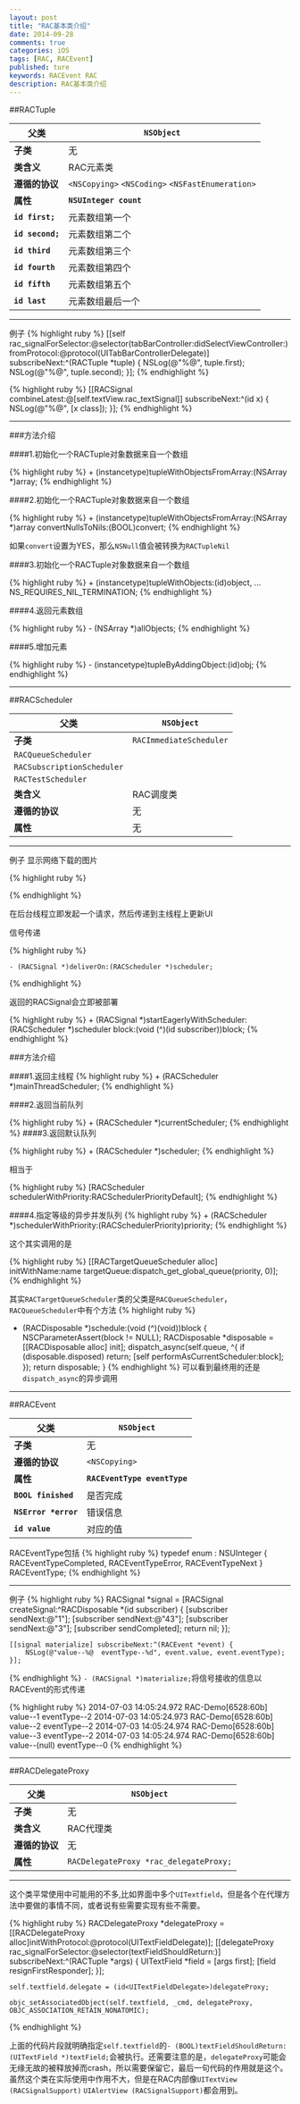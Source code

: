 ```yaml
---
layout: post
title: "RAC基本类介绍"
date: 2014-09-28
comments: true
categories: iOS
tags: [RAC, RACEvent]
published: ture
keywords: RACEvent RAC
description: RAC基本类介绍
---
```


##RACTuple


父类      |`NSObject`|
----      |----|
__子类__       |无  |
__类含义__|RAC元素类|
__遵循的协议__|`<NSCopying>` `<NSCoding>` `<NSFastEnumeration>`|
__属性__|__`NSUInteger count`__|包含元素的个数
|__`id first;`__|元素数组第一个
|__`id second;`__|元素数组第二个	
|__`id third`__|元素数组第三个
|__`id fourth`__|元素数组第四个
|__`id fifth`__|元素数组第五个
|__`id last`__|元素数组最后一个

____
例子
{% highlight ruby %}
[[self rac_signalForSelector:@selector(tabBarController:didSelectViewController:) fromProtocol:@protocol(UITabBarControllerDelegate)] subscribeNext:^(RACTuple *tuple) {
        NSLog(@"%@", tuple.first);
        NSLog(@"%@", tuple.second);
    }];
{% endhighlight %}

{% highlight ruby %}
 [[RACSignal combineLatest:@[self.textView.rac_textSignal]] subscribeNext:^(id x) {
        NSLog(@"%@", [x class]);
    }];
{% endhighlight %}
____

###方法介绍

####1.初始化一个RACTuple对象数据来自一个数组

{% highlight ruby %}
	+ (instancetype)tupleWithObjectsFromArray:(NSArray *)array;
{% endhighlight %}

####2.初始化一个RACTuple对象数据来自一个数组

{% highlight ruby %}
	+ (instancetype)tupleWithObjectsFromArray:(NSArray *)array convertNullsToNils:(BOOL)convert;
{% endhighlight %}

如果`convert`设置为YES，那么`NSNull`值会被转换为`RACTupleNil`

####3.初始化一个RACTuple对象数据来自一个数组

{% highlight ruby %}
	+ (instancetype)tupleWithObjects:(id)object, ... NS_REQUIRES_NIL_TERMINATION;
{% endhighlight %}

####4.返回元素数组

{% highlight ruby %}
	- (NSArray *)allObjects;
{% endhighlight %}

####5.增加元素

{% highlight ruby %}
	- (instancetype)tupleByAddingObject:(id)obj;
{% endhighlight %}

____

##RACScheduler

父类      |`NSObject`|
----      |----|
__子类__       |`RACImmediateScheduler`
|`RACQueueScheduler`
|`RACSubscriptionScheduler`
|`RACTestScheduler`
__类含义__|RAC调度类
__遵循的协议__|无
__属性__|无

___
例子
显示网络下载的图片

{% highlight ruby %}

	

{% endhighlight %}

在后台线程立即发起一个请求，然后传递到主线程上更新UI


信号传递

{% highlight ruby %}

	- (RACSignal *)deliverOn:(RACScheduler *)scheduler;

{% endhighlight %}


返回的RACSignal会立即被部署

{% highlight ruby %}
	+ (RACSignal *)startEagerlyWithScheduler:(RACScheduler *)scheduler block:(void (^)(id<RACSubscriber> subscriber))block;
{% endhighlight %}

###方法介绍


####1.返回主线程
{% highlight ruby %}
	+ (RACScheduler *)mainThreadScheduler;
{% endhighlight %}

####2.返回当前队列

{% highlight ruby %}
	+ (RACScheduler *)currentScheduler;
{% endhighlight %}
####3.返回默认队列

{% highlight ruby %}
	+ (RACScheduler *)scheduler;
{% endhighlight %}

相当于

{% highlight ruby %}
	[RACScheduler schedulerWithPriority:RACSchedulerPriorityDefault];
{% endhighlight %}

####4.指定等级的异步并发队列
{% highlight ruby %}
	+ (RACScheduler *)schedulerWithPriority:(RACSchedulerPriority)priority;
{% endhighlight %}

这个其实调用的是

{% highlight ruby %}
[[RACTargetQueueScheduler alloc] initWithName:name targetQueue:dispatch_get_global_queue(priority, 0)];
{% endhighlight %}

其实`RACTargetQueueScheduler`类的父类是`RACQueueScheduler`，`RACQueueScheduler`中有个方法
{% highlight ruby %}
- (RACDisposable *)schedule:(void (^)(void))block {
	NSCParameterAssert(block != NULL);
	RACDisposable *disposable = [[RACDisposable alloc] init];
	dispatch_async(self.queue, ^{
		if (disposable.disposed) return;
		[self performAsCurrentScheduler:block];
	});
	return disposable;
}
{% endhighlight %}
可以看到最终用的还是`dispatch_async`的异步调用
____


##RACEvent
 

父类      |`NSObject`|
----      |----|
__子类__       |无  |
__遵循的协议__|`<NSCopying>`|
__属性__|__`RACEventType eventType`__|事件类型
|__`BOOL finished`__|是否完成
|__`NSError *error`__|错误信息
|__`id value`__|对应的值

RACEventType包括
{% highlight ruby %}
typedef enum : NSUInteger {
    RACEventTypeCompleted,
    RACEventTypeError,
    RACEventTypeNext
} RACEventType;
{% endhighlight %}
___
例子
{% highlight ruby %}
RACSignal *signal = [RACSignal createSignal:^RACDisposable *(id<RACSubscriber> subscriber) {
        [subscriber sendNext:@"1"];
        [subscriber sendNext:@"43"];
        [subscriber sendNext:@"3"];
        [subscriber sendCompleted];
        return nil;
    }];
    
    [[signal materialize] subscribeNext:^(RACEvent *event) {
        NSLog(@"value--%@  eventType--%d", event.value, event.eventType);
    }];
{% endhighlight %}
`- (RACSignal *)materialize;`将信号接收的信息以RACEvent的形式传递

{% highlight ruby %}
2014-07-03 14:05:24.972 RAC-Demo[6528:60b] value--1  eventType--2
2014-07-03 14:05:24.973 RAC-Demo[6528:60b] value--2  eventType--2
2014-07-03 14:05:24.974 RAC-Demo[6528:60b] value--3  eventType--2
2014-07-03 14:05:24.974 RAC-Demo[6528:60b] value--(null)  eventType--0
{% endhighlight %}

_____

##RACDelegateProxy 



父类      |`NSObject`|
----      |----|
__子类__       |无
__类含义__|RAC代理类
__遵循的协议__|无
__属性__|`RACDelegateProxy *rac_delegateProxy;`

____


这个类平常使用中可能用的不多,比如界面中多个`UITextfield`，但是各个在代理方法中要做的事情不同，或者说有些需要实现有些不需要。

{% highlight ruby %}
    RACDelegateProxy *delegateProxy = [[RACDelegateProxy alloc]initWithProtocol:@protocol(UITextFieldDelegate)];
    [[delegateProxy rac_signalForSelector:@selector(textFieldShouldReturn:)] subscribeNext:^(RACTuple *args) {
        UITextField *field  = [args first];
        [field resignFirstResponder];
    }];
    
    self.textfield.delegate = (id<UITextFieldDelegate>)delegateProxy;
    
    objc_setAssociatedObject(self.textfield, _cmd, delegateProxy, OBJC_ASSOCIATION_RETAIN_NONATOMIC);
{% endhighlight %}

上面的代码片段就明确指定`self.textfield`的`- (BOOL)textFieldShouldReturn:(UITextField *)textField;`会被执行。还需要注意的是，`delegateProxy`可能会无缘无故的被释放掉而crash，所以需要保留它，最后一句代码的作用就是这个。
虽然这个类在实际使用中作用不大，但是在RAC内部像`UITextView (RACSignalSupport)` `UIAlertView (RACSignalSupport)`都会用到。



